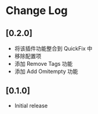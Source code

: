 # Change Log

## [0.2.0]

- 将该插件功能整合到 QuickFix 中
- 移除配置项
- 添加 Remove Tags 功能
- 添加 Add Omitempty 功能

## [0.1.0]

- Initial release
